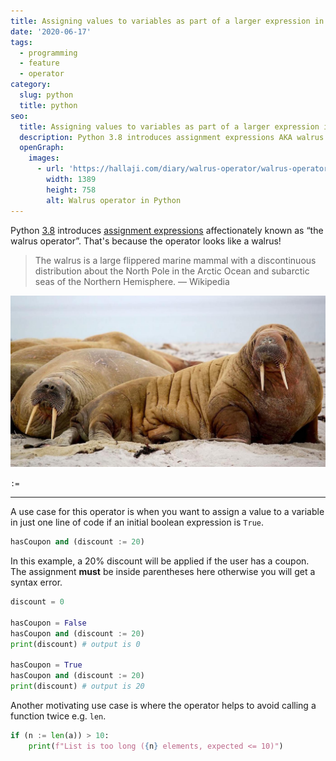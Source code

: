 ```yaml
---
title: Assigning values to variables as part of a larger expression in Python 3.8
date: '2020-06-17'
tags:
  - programming
  - feature
  - operator
category:
  slug: python
  title: python
seo:
  title: Assigning values to variables as part of a larger expression in Python 3.8
  description: Python 3.8 introduces assignment expressions AKA walrus operator
  openGraph:
    images:
      - url: 'https://hallaji.com/diary/walrus-operator/walrus-operator.jpg'
        width: 1389 
        height: 758
        alt: Walrus operator in Python
---
```


[python-3.8]: https://docs.python.org/3/whatsnew/3.8.html
[assignment-expressions]: https://docs.python.org/3/whatsnew/3.8.html#assignment-expressions
[walrus]: /diary/walrus-operator/walrus-operator.jpg

Python [3.8][python-3.8] introduces [assignment expressions][assignment-expressions] affectionately known as “the
walrus operator”. That's because the operator looks like a walrus!

> The walrus is a large flippered marine mammal with a discontinuous distribution about the North Pole in the Arctic
Ocean and subarctic seas of the Northern Hemisphere. — Wikipedia

![Walrus operator in Python][walrus]

`:=`

---

A use case for this operator is when you want to assign a value to a variable in just one line of code if an initial
boolean expression is `True`.

```python
hasCoupon and (discount := 20)
```

In this example, a 20% discount will be applied if the user has a coupon. The assignment **must** be inside
parentheses here otherwise you will get a syntax error.

```python
discount = 0

hasCoupon = False
hasCoupon and (discount := 20)
print(discount) # output is 0

hasCoupon = True
hasCoupon and (discount := 20)
print(discount) # output is 20
```

Another motivating use case is where the operator helps to avoid calling a function twice e.g. `len`.

```python
if (n := len(a)) > 10:
    print(f"List is too long ({n} elements, expected <= 10)")
```
